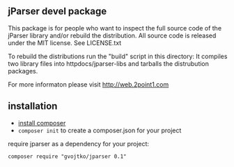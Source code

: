 jParser devel package
---------------------

This package is for people who want to inspect the full source code of the jParser library and/or rebuild the distribution.
All source code is released under the MIT license. See LICENSE.txt

To rebuild the distributions run the "build" script in this directory:
It compiles two library files into httpdocs/jparser-libs and tarballs the distrubution packages.

For more informaton please visit http://web.2point1.com


installation
---------------------

* [install composer](http://getcomposer.org)
* `composer init` to create a composer.json for your project

require jparser as a dependency for your project:
```
composer require "gvojtko/jparser 0.1"
```
